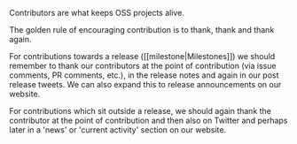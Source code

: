 Contributors are what keeps OSS projects alive.

The golden rule of encouraging contribution is to thank, thank and thank again.

For contributions towards a release ([[milestone|Milestones]]) we should remember to thank our contributors at the point of contribution (via issue comments, PR comments, etc.), in the release notes and again in our post release tweets. We can also expand this to release announcements on our website.

For contributions which sit outside a release, we should again thank the contributor at the point of contribution and then also on Twitter and perhaps later in a 'news' or 'current activity' section on our website.